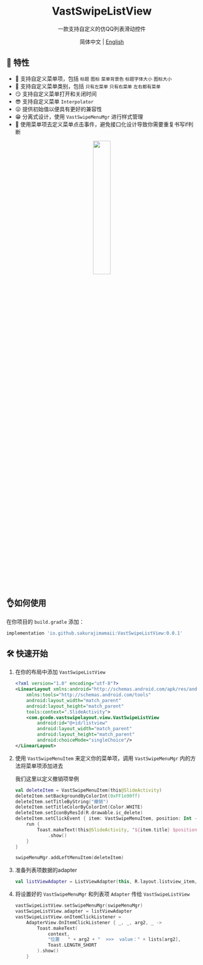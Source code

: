 <h1 align="center">VastSwipeListView</h1>

<p align="center">一款支持自定义的仿QQ列表滑动控件</p>

<p align="center">简体中文 | <a href="https://github.com/SakurajimaMaii/VastUtils/edit/master/libraries/VastSwipeListView/README.md">English</a></p>

## 💫 特性
- 🤔 支持自定义菜单项，包括 `标题` `图标` `菜单背景色` `标题字体大小` `图标大小`
- 🤣 支持自定义菜单类别，包括 `只有左菜单` `只有右菜单` `左右都有菜单`
- 😏 支持自定义菜单打开和关闭时间
- 😎 支持自定义菜单 `Interpolator`
- 😛 提供初始值以便具有更好的兼容性
- 😁 分离式设计，使用 `VastSwipeMenuMgr` 进行样式管理
- 🙂 使用菜单项去定义菜单点击事件，避免接口化设计导致你需要重复书写if判断

<div align="center"><img src="https://p3-juejin.byteimg.com/tos-cn-i-k3u1fbpfcp/0123a4cd494441d09c94649011bd44f3~tplv-k3u1fbpfcp-zoom-1.image" width=30%></div>

## 👌如何使用

在你项目的 `build.gradle` 添加：
```gradle
implementation 'io.github.sakurajimamaii:VastSwipeListView:0.0.1'
```

## 🛠 快速开始

1. 在你的布局中添加 `VastSwipeListView`

	```xml
	<?xml version="1.0" encoding="utf-8"?>
	<LinearLayout xmlns:android="http://schemas.android.com/apk/res/android"
	    xmlns:tools="http://schemas.android.com/tools"
	    android:layout_width="match_parent"
	    android:layout_height="match_parent"
	    tools:context=".SlideActivity">
	    <com.gcode.vastswipelayout.view.VastSwipeListView
	        android:id="@+id/listview"
	        android:layout_width="match_parent"
	        android:layout_height="match_parent"
	        android:choiceMode="singleChoice"/>
	</LinearLayout>
   ```
   
2. 使用 `VastSwipeMenuItem` 来定义你的菜单项，调用 `VastSwipeMenuMgr` 内的方法将菜单项添加进去

	我们这里以定义撤销项举例
	```kotlin
	val deleteItem = VastSwipeMenuItem(this@SlideActivity)
    deleteItem.setBackgroundByColorInt(0xFF1e90ff)
    deleteItem.setTitleByString("撤销")
    deleteItem.setTitleColorByColorInt(Color.WHITE)
    deleteItem.setIconByResId(R.drawable.ic_delete)
    deleteItem.setClickEvent { item: VastSwipeMenuItem, position: Int ->
        run {
            Toast.makeText(this@SlideActivity, "${item.title} $position", Toast.LENGTH_SHORT)
                .show()
        }
    }

	swipeMenuMgr.addLeftMenuItem(deleteItem)
	```
3. 准备列表项数据的adapter
	```kotlin
   val listViewAdapter = ListViewAdapter(this, R.layout.listview_item, lists)
	```
4.  将设置好的 `VastSwipeMenuMgr` 和列表项 `Adapter` 传给 `VastSwipeListView`
	```kotlin
	vastSwipeListView.setSwipeMenuMgr(swipeMenuMgr)
    vastSwipeListView.adapter = listViewAdapter
    vastSwipeListView.onItemClickListener =
        AdapterView.OnItemClickListener { _, _, arg2, _ ->
            Toast.makeText(
                context,
                "位置   " + arg2 + "  >>>  value：" + lists[arg2],
                Toast.LENGTH_SHORT
            ).show()
        }
	```
